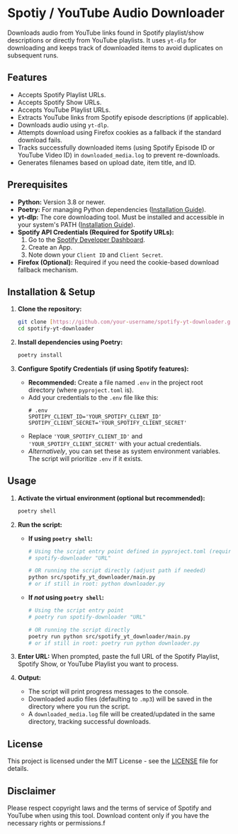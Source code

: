 # Spotiy / YouTube Audio Downloader

Downloads audio from YouTube links found in Spotify playlist/show descriptions or directly from YouTube playlists. It uses `yt-dlp` for downloading and keeps track of downloaded items to avoid duplicates on subsequent runs.

## Features

* Accepts Spotify Playlist URLs.
* Accepts Spotify Show URLs.
* Accepts YouTube Playlist URLs.
* Extracts YouTube links from Spotify episode descriptions (if applicable).
* Downloads audio using `yt-dlp`.
* Attempts download using Firefox cookies as a fallback if the standard download fails.
* Tracks successfully downloaded items (using Spotify Episode ID or YouTube Video ID) in `downloaded_media.log` to prevent re-downloads.
* Generates filenames based on upload date, item title, and ID.

## Prerequisites

* **Python:** Version 3.8 or newer.
* **Poetry:** For managing Python dependencies ([Installation Guide](https://python-poetry.org/docs/#installation)).
* **yt-dlp:** The core downloading tool. Must be installed and accessible in your system's PATH ([Installation Guide](https://github.com/yt-dlp/yt-dlp#installation)).
* **Spotify API Credentials (Required for Spotify URLs):**
    1.  Go to the [Spotify Developer Dashboard](https://developer.spotify.com/dashboard/).
    2.  Create an App.
    3.  Note down your `Client ID` and `Client Secret`.
* **Firefox (Optional):** Required if you need the cookie-based download fallback mechanism.

## Installation & Setup

1.  **Clone the repository:**
    ```bash
    git clone [https://github.com/your-username/spotify-yt-downloader.git](https://github.com/your-username/spotify-yt-downloader.git) # <-- CHANGE THIS
    cd spotify-yt-downloader
    ```

2.  **Install dependencies using Poetry:**
    ```bash
    poetry install
    ```

3.  **Configure Spotify Credentials (if using Spotify features):**
    * **Recommended:** Create a file named `.env` in the project root directory (where `pyproject.toml` is).
    * Add your credentials to the `.env` file like this:
        ```dotenv
        # .env
        SPOTIPY_CLIENT_ID='YOUR_SPOTIFY_CLIENT_ID'
        SPOTIPY_CLIENT_SECRET='YOUR_SPOTIFY_CLIENT_SECRET'
        ```
    * Replace `'YOUR_SPOTIFY_CLIENT_ID'` and `'YOUR_SPOTIFY_CLIENT_SECRET'` with your actual credentials.
    * *Alternatively*, you can set these as system environment variables. The script will prioritize `.env` if it exists.

## Usage

1.  **Activate the virtual environment (optional but recommended):**
    ```bash
    poetry shell
    ```

2.  **Run the script:**

    * **If using `poetry shell`:**
        ```bash
        # Using the script entry point defined in pyproject.toml (requires code refactoring)
        # spotify-downloader "URL"

        # OR running the script directly (adjust path if needed)
        python src/spotify_yt_downloader/main.py
        # or if still in root: python downloader.py
        ```

    * **If *not* using `poetry shell`:**
        ```bash
        # Using the script entry point
        # poetry run spotify-downloader "URL"

        # OR running the script directly
        poetry run python src/spotify_yt_downloader/main.py
        # or if still in root: poetry run python downloader.py
        ```

3.  **Enter URL:** When prompted, paste the full URL of the Spotify Playlist, Spotify Show, or YouTube Playlist you want to process.

4.  **Output:**
    * The script will print progress messages to the console.
    * Downloaded audio files (defaulting to `.mp3`) will be saved in the directory where you run the script.
    * A `downloaded_media.log` file will be created/updated in the same directory, tracking successful downloads.

## License

This project is licensed under the MIT License - see the [LICENSE](LICENSE) file for details.

## Disclaimer

Please respect copyright laws and the terms of service of Spotify and YouTube when using this tool. Download content only if you have the necessary rights or permissions.f
